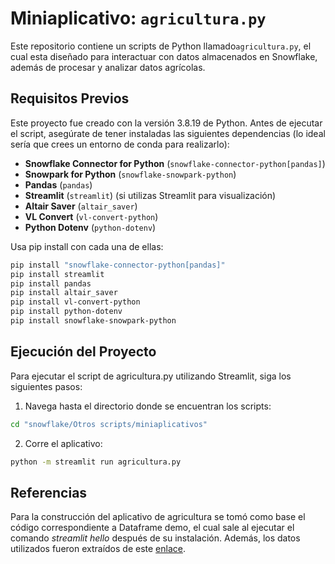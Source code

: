 # Miniaplicativo: `agricultura.py`

Este repositorio contiene un scripts de Python llamado`agricultura.py`, el cual esta diseñado para interactuar con datos almacenados en Snowflake, además de procesar y analizar datos agrícolas.

## Requisitos Previos

Este proyecto fue creado con la versión 3.8.19 de Python. Antes de ejecutar el script, asegúrate de tener instaladas las siguientes dependencias (lo ideal sería que crees un entorno de conda para realizarlo):

- **Snowflake Connector for Python** (`snowflake-connector-python[pandas]`)
- **Snowpark for Python** (`snowflake-snowpark-python`)
- **Pandas** (`pandas`)
- **Streamlit** (`streamlit`) (si utilizas Streamlit para visualización)
- **Altair Saver** (`altair_saver`)
- **VL Convert** (`vl-convert-python`)
- **Python Dotenv** (`python-dotenv`)

Usa pip install con cada una de ellas:

```bash
pip install "snowflake-connector-python[pandas]"
pip install streamlit
pip install pandas
pip install altair_saver
pip install vl-convert-python
pip install python-dotenv
pip install snowflake-snowpark-python
```

## Ejecución del Proyecto
Para ejecutar el script de agricultura.py utilizando Streamlit, siga los siguientes pasos:

1. Navega hasta el directorio donde se encuentran los scripts:
```bash
cd "snowflake/Otros scripts/miniaplicativos"
```
2. Corre el aplicativo:
```bash
python -m streamlit run agricultura.py
```

## Referencias
Para la construcción del aplicativo de agricultura se tomó como base el código correspondiente a Dataframe demo, el cual sale al ejecutar el comando *streamlit hello* después de su instalación. Además, los datos utilizados fueron extraídos de este [enlace](https://streamlit-demo-data.s3-us-west-2.amazonaws.com/agri.csv.gz).
